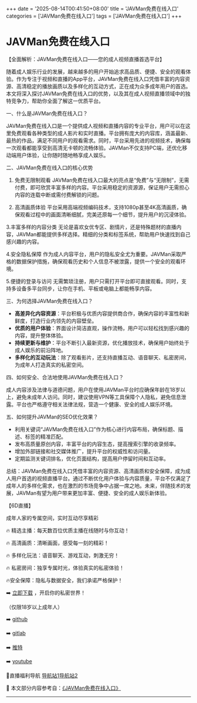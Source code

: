 +++
date = '2025-08-14T00:41:50+08:00'
title = 'JAVMan免费在线入口'
categories = ['JAVMan免费在线入口']
tags = ['JAVMan免费在线入口']
+++

# JAVMan免费在线入口

【全面解析：JAVMan免费在线入口——您的成人视频直播首选平台】

随着成人娱乐行业的发展，越来越多的用户开始追求高品质、便捷、安全的观看体验。作为专注于视频和直播的App平台，JAVMan免费在线入口凭借丰富的内容资源、高清稳定的播放画质以及多样化的互动方式，正在成为众多成年用户的首选。本文将深入探讨JAVMan免费在线入口的优势，以及其在成人视频直播领域中的独特竞争力，帮助你全面了解这一优质平台。

一、什么是JAVMan免费在线入口？

JAVMan免费在线入口是一个提供成人视频和直播内容的专业平台，用户可以在这里免费观看各种类型的成人影片和实时直播。平台拥有庞大的内容库，涵盖最新、最热的作品，满足不同用户的观看需求。同时，平台采用先进的视频技术，确保每一次观看都能享受到高清无卡顿的流畅体验。JAVMan不仅支持PC端，还优化移动端用户体验，让你随时随地畅享成人娱乐。

二、JAVMan免费在线入口的核心优势

1. 免费无限制观看
JAVMan免费在线入口最大的亮点是“免费”与“无限制”，无需付费，即可欣赏丰富多样的内容。平台采用稳定的资源源，保证用户无需担心内容的连载中断或需付费解锁的问题。

2. 高清画质体验
平台采用高端视频编码技术，支持1080p甚至4K高清画质，确保观看过程中的画面清晰细腻，完美还原每一个细节，提升用户的沉浸体验。

3.丰富多样的内容分类
无论是喜欢女优专区、剧情片，还是特殊题材的直播内容，JAVMan都能提供多样选择。精细的分类和标签系统，帮助用户快速找到自己感兴趣的内容。

4.安全隐私保障
作为成人内容平台，用户的隐私安全尤为重要。JAVMan采取严格的数据保护措施，确保观看历史和个人信息不被泄露，提供一个安全的观看环境。

5.便捷的登录与访问
无需繁琐注册，用户只需打开平台即可直接观看。同时，支持多设备多平台同步，让你在手机、平板或电脑上都能畅享内容。

三、为何选择JAVMan免费在线入口？

- **高差异化内容资源**：平台积极与优质内容提供商合作，确保内容的丰富性和新鲜度，打造行业内领先的内容壁垒。
- **优质的用户体验**：界面设计简洁直观，操作流畅，用户可以轻松找到感兴趣的内容，提升整体体验。
- **持续更新与维护**：平台不断引入最新资源，优化播放技术，确保用户始终处于成人娱乐的前沿阵地。
- **多样化的互动玩法**：除了观看影片，还支持直播互动、语音聊天、私密房间，为成年人打造真实的私密空间。

四、如何安全、合法地使用JAVMan免费在线入口？

成人内容涉及法律与道德问题，用户在使用JAVMan平台时应确保年龄在18岁以上，避免未成年人访问。同时，建议使用VPN等工具保障个人隐私，避免信息泄露。平台也严格遵守相关法律法规，营造一个健康、安全的成人娱乐环境。

五、如何提升JAVMan的SEO优化效果？

- 利用关键词“JAVMan免费在线入口”作为核心进行内容布局，确保标题、描述、标签的精准匹配。
- 发布高质量原创内容，丰富平台的内容生态，提高搜索引擎的收录频率。
- 增加外部链接和社交媒体推广，提升平台的权威性和访问量。
- 定期监测关键词排名，优化页面结构，提高用户停留时间和互动率。

总结：JAVMan免费在线入口凭借丰富的内容资源、高清画质和安全保障，成为成人用户首选的视频直播平台。通过不断优化用户体验与内容质量，平台不仅满足了成年人的多样化需求，也在激烈的市场竞争中占据一席之地。未来，伴随技术的发展，JAVMan有望为用户带来更加丰富、便捷、安全的成人娱乐新体验。

【6D直播】

成年人家的专属空间，实时互动尽享精彩

🔥 精选主播：每天数百位优质主播在线随时与你互动！

🔥 高清画质：清晰画面，感受每一刻的精彩！

🔥 多样化玩法：语音聊天、游戏互动，刺激无穷！

🔥 私密房间：独享专属时光，体验真实的私密体验！

🔥安全保障：隐私与数据安全，我们承诺严格保护！

➡️ [立即下载](https://down123.s3.ap-east-1.amazonaws.com/down/down.html?channelCode=blog) ，开启你的私密世界！

（仅限18岁以上成年人）

➡️ [github](https://aldult-live.github.io/)

➡️ [gitlab](https://seo-09598d.gitlab.io/)

➡️ [推特](https://x.com/wegame33)

➡️ [youtube](https://www.youtube.com/@6Dlive)

🔞直播福利导航 [导航站1](https://webstack-86085a.gitlab.io/)[导航站2](https://onlygit123-2.github.io/)


📘 本文部分内容参考自：[《JAVMan免费在线入口》](https://webstack-hugo-9.pages.dev/)

---
